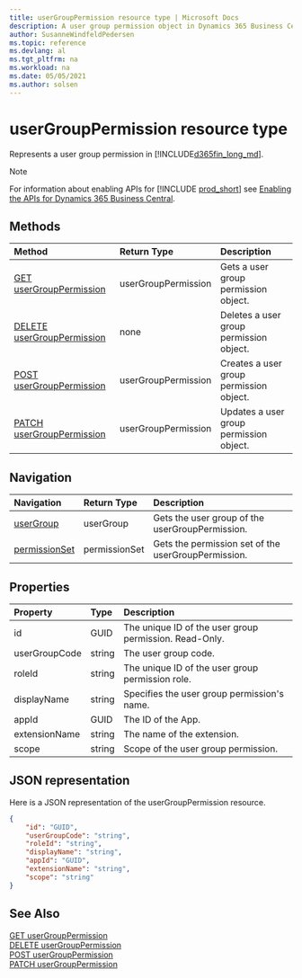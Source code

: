 ```yaml
---
title: userGroupPermission resource type | Microsoft Docs
description: A user group permission object in Dynamics 365 Business Central.
author: SusanneWindfeldPedersen
ms.topic: reference
ms.devlang: al
ms.tgt_pltfrm: na
ms.workload: na
ms.date: 05/05/2021
ms.author: solsen
---
```


# userGroupPermission resource type

<!-- START>DO_NOT_EDIT -->
<!-- IMPORTANT:Do not edit any of the content between here and the END>DO_NOT_EDIT. -->
Represents a user group permission in [!INCLUDE[d365fin_long_md](../../includes/d365fin_long_md.md)].

> [!NOTE]
> For information about enabling APIs for [!INCLUDE [prod_short](../../includes/prod_short.md)] see [Enabling the APIs for Dynamics 365 Business Central](../../api-reference/v2.0/enabling-apis-for-dynamics-nav.md).


## Methods

| Method | Return Type|Description |
|:--------------------|:-----------|:-------------------------|
|[GET userGroupPermission](../api/dynamics_usergrouppermission_get.md)|userGroupPermission|Gets a user group permission object.|
|[DELETE userGroupPermission](../api/dynamics_usergrouppermission_delete.md)|none|Deletes a user group permission object.|
|[POST userGroupPermission](../api/dynamics_usergrouppermission_create.md)|userGroupPermission|Creates a user group permission object.|
|[PATCH userGroupPermission](../api/dynamics_usergrouppermission_update.md)|userGroupPermission|Updates a user group permission object.|


## Navigation

| Navigation |Return Type| Description |
|:----------|:----------|:-----------------|
|[userGroup](dynamics_usergroup.md)|userGroup |Gets the user group of the userGroupPermission.|
|[permissionSet](dynamics_permissionset.md)|permissionSet |Gets the permission set of the userGroupPermission.|

## Properties

| Property           | Type   |Description     |
|:-------------------|:-------|:---------------|
|id|GUID|The unique ID of the user group permission. Read-Only.|
|userGroupCode|string|The user group code.|
|roleId|string|The unique ID of the user group permission role.|
|displayName|string|Specifies the user group permission's name.|
|appId|GUID|The ID of the App.|
|extensionName|string|The name of the extension.|
|scope|string|Scope of the user group permission.|

## JSON representation

Here is a JSON representation of the userGroupPermission resource.


```json
{
    "id": "GUID",
    "userGroupCode": "string",
    "roleId": "string",
    "displayName": "string",
    "appId": "GUID",
    "extensionName": "string",
    "scope": "string"
}
```

<!-- IMPORTANT: END>DO_NOT_EDIT -->

## See Also
[GET userGroupPermission](../api/dynamics_usergrouppermission_get.md)  
[DELETE userGroupPermission](../api/dynamics_usergrouppermission_delete.md)  
[POST userGroupPermission](../api/dynamics_usergrouppermission_create.md)  
[PATCH userGroupPermission](../api/dynamics_usergrouppermission_update.md)  
